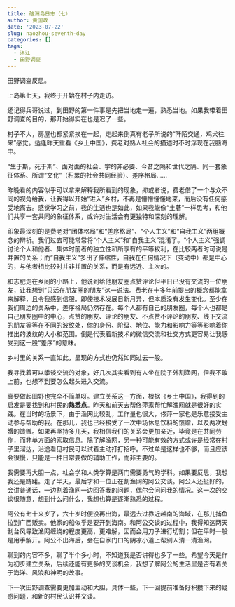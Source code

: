 ```yaml
---
title: 硇洲岛日志（七）
author: 黄国政
date: '2023-07-22'
slug: naozhou-seventh-day
categories: []
tags:
  - 湛江
  - 田野调查
---
```


田野调查反思。

<!--more-->

上岛第七天，我终于开始在村子内走访。

还记得兵哥说过，到田野的第一件事是先把当地走一遍，熟悉当地。如果我带着田野调查的目的，那开始得实在也是迟了一些。

村子不大，房屋也都紧紧挨在一起，走起来倒真有老子所说的“阡陌交通，鸡犬往来”感觉。适逢昨天重看《乡土中国》，费老对熟人社会的描述时不时浮现在我脑海中。

“生于斯，死于斯”、面对面的社会、字的非必要、今昔之隔和世代之隔、同一套象征体系、所谓“文化”（积累的社会共同经验）、差序格局……

昨晚看的内容似乎可以拿来解释我所看到的现象，抑或者说，费老借了一个与众不同的视角给我，让我得以开始“进入”乡村，不再是懵懵懂懂地来，而后没有任何感受地离去。感觉学习之前，我的生活也是如此，如果我能像“土著”一样思考，和他们共享一套共同的象征体系，或许对生活会有更独特和深刻的理解。

印象最深刻的是费老对“团体格局”和“差序格局”、“个人主义”和“自我主义”两组概念的辨析。我们过去可能常常将“个人主义”和“自我主义”混淆了。“个人主义”强调讨论个人和他者、集体时前者的独立性和所享有的平等权利，在比较两者时可说是并置的关系；而“自我主义”多出了伸缩性，自我在任何情况下（变动中）都是中心的，与他者相比较时并非并置的关系，而是有远近、主次的。

和志肥走在乡间的小路上，他说到给他朋友圈点赞评论但平日已没有交流的一位朋友，让我想到“只活在朋友圈的朋友”这一说法。费老在十多年前提出的概念都能拿来解释，且令我感到信服。即使技术发展日新月异，但本质没有发生变化。至少在我们周边的关系中，差序格局仍然存在。每个人都有自己的朋友圈，每个人也都是自己朋友圈中的中心，点赞的朋友、评论的朋友、不点赞不评论的朋友、线下交流的朋友等等在不同的波纹处，你的身份、阶级、地位、能力和影响力等等影响着你推出的波纹的大小和范围。倒是代表着新技术的微信交流和社交方式更容易让我感受到这一股“差序”的意味。

乡村里的关系一直如此，呈现的方式也仍然如同过去一般。

我寻找着可以攀谈交流的对象，好几次其实看到有人坐在院子外割渔网，但我不敢上前，也想不到要怎么起头进入交流。

真要做起田野也完全不简单呀。建立关系这一方面，根据《乡土中国》，我得到的启发是要找到和村民的**熟悉点**。昨天和前天去帮佟萍家帮忙解渔网就是很好的实践。在当时的场景下，由于渔网比较乱，工作量也很大，佟萍一家也是乐意接受主动参与帮助的我。在那儿，我也已经接受了一次中场休息饮料的馈赠，以及两次螃蟹的馈赠。如果再坚持多几天，我相信我们的关系会更加亲近，毕竟是在共同劳作，而非单方面的索取信息。除了解渔网，另一种可能有效的方式或许是经常在村子里溜达，沿途看见村民可以试着主动打打招呼。不过单是这样也不够，而且应该会很慢，只能是一种日常要做的辅助工作，而非主要的。

我需要再大胆一点，社会学和人类学算是两门需要勇气的学科。如果要反思，我想我还是踌躇。走了半天，最后才和一位正在割渔网的阿公交谈。阿公人还挺好的，会讲普通话，一边割着渔网一边回答我的问题，偶尔会问问我的情况。这一次的交谈很随意，想到什么问什么，我想也算是逐渐熟悉的过程。

阿公有七十来岁了，六十岁时便没再出海，最远去过靠近越南的海域，在那儿捕鱼拉到广西贩卖。他家的船似乎是要开到海南。和阿公交谈的过程中，我得知这两天刮台风导致渔网缠绕的程度更高，更难解，因而会用刀子进行切割；但在平时一般是用手解开。阿公不出海后，会在自家门口的阴凉小道上帮别人清一清渔网。

聊到的内容不多，聊了半个多小时，不知道我是否讲得也多了一些。希望今天是作为初步建立关系，后续还能有更多的交谈机会，我想了解阿公的生活里是否有着关于海洋、风浪和神明的故事。

下一次田野调查需要更加主动和大胆，具体一些，下一回提前准备好积攒下来的疑惑问题，和新的村民认识并交谈。
